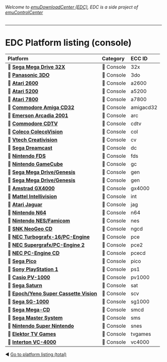 ###### Welcome to [emuDownloadCenter (EDC)](https://github.com/PhoenixInteractiveNL/emuDownloadCenter/wiki/), EDC is a side project of [emuControlCenter](https://github.com/PhoenixInteractiveNL/emuControlCenter/wiki/)
***
# EDC Platform listing (console)

| Platform   | Category      | ECC ID      |
|:-----------|:--------------|:------------|
| :file_folder: [**Sega Mega Drive 32X**](https://github.com/PhoenixInteractiveNL/emuDownloadCenter/wiki/Platform-32x) | :fax: Console | 32x |
| :file_folder: [**Panasonic 3DO**](https://github.com/PhoenixInteractiveNL/emuDownloadCenter/wiki/Platform-3do) | :fax: Console | 3do |
| :file_folder: [**Atari 2600**](https://github.com/PhoenixInteractiveNL/emuDownloadCenter/wiki/Platform-a2600) | :fax: Console | a2600 |
| :file_folder: [**Atari 5200**](https://github.com/PhoenixInteractiveNL/emuDownloadCenter/wiki/Platform-a5200) | :fax: Console | a5200 |
| :file_folder: [**Atari 7800**](https://github.com/PhoenixInteractiveNL/emuDownloadCenter/wiki/Platform-a7800) | :fax: Console | a7800 |
| :file_folder: [**Commodore Amiga CD32**](https://github.com/PhoenixInteractiveNL/emuDownloadCenter/wiki/Platform-amigacd32) | :fax: Console | amigacd32 |
| :file_folder: [**Emerson Arcadia 2001**](https://github.com/PhoenixInteractiveNL/emuDownloadCenter/wiki/Platform-arc) | :fax: Console | arc |
| :file_folder: [**Commodore CDTV**](https://github.com/PhoenixInteractiveNL/emuDownloadCenter/wiki/Platform-cdtv) | :fax: Console | cdtv |
| :file_folder: [**Coleco ColecoVision**](https://github.com/PhoenixInteractiveNL/emuDownloadCenter/wiki/Platform-col) | :fax: Console | col |
| :file_folder: [**Vtech Creativision**](https://github.com/PhoenixInteractiveNL/emuDownloadCenter/wiki/Platform-cv) | :fax: Console | cv |
| :file_folder: [**Sega Dreamcast**](https://github.com/PhoenixInteractiveNL/emuDownloadCenter/wiki/Platform-dc) | :fax: Console | dc |
| :file_folder: [**Nintendo FDS**](https://github.com/PhoenixInteractiveNL/emuDownloadCenter/wiki/Platform-fds) | :fax: Console | fds |
| :file_folder: [**Nintendo GameCube**](https://github.com/PhoenixInteractiveNL/emuDownloadCenter/wiki/Platform-gc) | :fax: Console | gc |
| :file_folder: [**Sega Mega Drive/Genesis**](https://github.com/PhoenixInteractiveNL/emuDownloadCenter/wiki/Platform-gen) | :fax: Console | gen |
| :file_folder: [**Sega Mega Drive/Genesis**](https://github.com/PhoenixInteractiveNL/emuDownloadCenter/wiki/Platform-gen) | :fax: Console | gen |
| :file_folder: [**Amstrad GX4000**](https://github.com/PhoenixInteractiveNL/emuDownloadCenter/wiki/Platform-gx4000) | :fax: Console | gx4000 |
| :file_folder: [**Mattel Intellivision**](https://github.com/PhoenixInteractiveNL/emuDownloadCenter/wiki/Platform-int) | :fax: Console | int |
| :file_folder: [**Atari Jaguar**](https://github.com/PhoenixInteractiveNL/emuDownloadCenter/wiki/Platform-jag) | :fax: Console | jag |
| :file_folder: [**Nintendo N64**](https://github.com/PhoenixInteractiveNL/emuDownloadCenter/wiki/Platform-n64) | :fax: Console | n64 |
| :file_folder: [**Nintendo NES/Famicom**](https://github.com/PhoenixInteractiveNL/emuDownloadCenter/wiki/Platform-nes) | :fax: Console | nes |
| :file_folder: [**SNK NeoGeo CD**](https://github.com/PhoenixInteractiveNL/emuDownloadCenter/wiki/Platform-ngcd) | :fax: Console | ngcd |
| :file_folder: [**NEC Turbografx-16/PC-Engine**](https://github.com/PhoenixInteractiveNL/emuDownloadCenter/wiki/Platform-pce) | :fax: Console | pce |
| :file_folder: [**NEC Supergrafx/PC-Engine 2**](https://github.com/PhoenixInteractiveNL/emuDownloadCenter/wiki/Platform-pce2) | :fax: Console | pce2 |
| :file_folder: [**NEC PC-Engine CD**](https://github.com/PhoenixInteractiveNL/emuDownloadCenter/wiki/Platform-pcecd) | :fax: Console | pcecd |
| :file_folder: [**Sega Pico**](https://github.com/PhoenixInteractiveNL/emuDownloadCenter/wiki/Platform-pico) | :fax: Console | pico |
| :file_folder: [**Sony PlayStation 1**](https://github.com/PhoenixInteractiveNL/emuDownloadCenter/wiki/Platform-ps1) | :fax: Console | ps1 |
| :file_folder: [**Casio PV-1000**](https://github.com/PhoenixInteractiveNL/emuDownloadCenter/wiki/Platform-pv1000) | :fax: Console | pv1000 |
| :file_folder: [**Sega Saturn**](https://github.com/PhoenixInteractiveNL/emuDownloadCenter/wiki/Platform-sat) | :fax: Console | sat |
| :file_folder: [**Epoch/Yeno Super Cassette Vision**](https://github.com/PhoenixInteractiveNL/emuDownloadCenter/wiki/Platform-scv) | :fax: Console | scv |
| :file_folder: [**Sega SG-1000**](https://github.com/PhoenixInteractiveNL/emuDownloadCenter/wiki/Platform-sg1000) | :fax: Console | sg1000 |
| :file_folder: [**Sega Mega-CD**](https://github.com/PhoenixInteractiveNL/emuDownloadCenter/wiki/Platform-smcd) | :fax: Console | smcd |
| :file_folder: [**Sega Master System**](https://github.com/PhoenixInteractiveNL/emuDownloadCenter/wiki/Platform-sms) | :fax: Console | sms |
| :file_folder: [**Nintendo Super Nintendo**](https://github.com/PhoenixInteractiveNL/emuDownloadCenter/wiki/Platform-snes) | :fax: Console | snes |
| :file_folder: [**Elektor TV Games**](https://github.com/PhoenixInteractiveNL/emuDownloadCenter/wiki/Platform-tvgames) | :fax: Console | tvgames |
| :file_folder: [**Interton VC-4000**](https://github.com/PhoenixInteractiveNL/emuDownloadCenter/wiki/Platform-vc4000) | :fax: Console | vc4000 |

:arrow_backward: [Go to platform listing (total)](https://github.com/PhoenixInteractiveNL/emuDownloadCenter/wiki/EDC-Platform-List)
